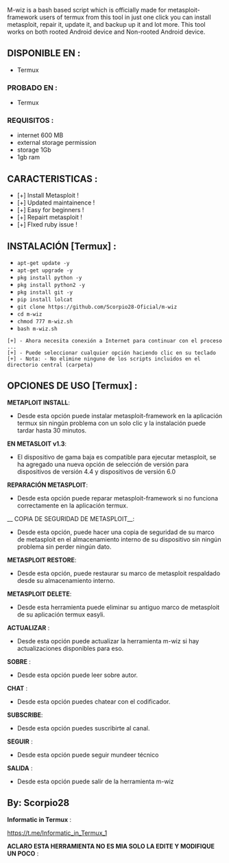 
M-wiz is a bash based script which is officially made for metasploit-framework users of termux from this tool in just one click you can install metasploit, repair it, update it, and backup up it and lot more. This tool works on both rooted Android device and Non-rooted Android device.

## DISPONIBLE EN :

* Termux

### PROBADO EN :

* Termux

### REQUISITOS :
* internet 600 MB
* external storage permission
* storage 1Gb
* 1gb ram

## CARACTERISTICAS :
* [+] Install Metasploit !
* [+] Updated maintainence !
* [+] Easy for beginners !
* [+] Repairt metasploit !
* [+] FIxed ruby issue !

## INSTALACIÓN [Termux] :

* `apt-get update -y`
* `apt-get upgrade -y`
* `pkg install python -y`
* `pkg install python2 -y`
* `pkg install git -y`
* `pip install lolcat`
* `git clone https://github.com/Scorpio28-Oficial/m-wiz`
* `cd m-wiz`
* `chmod 777 m-wiz.sh`
* `bash m-wiz.sh`
```
[+] - Ahora necesita conexión a Internet para continuar con el proceso ...
[+] - Puede seleccionar cualquier opción haciendo clic en su teclado
[+] - Nota: - No elimine ninguno de los scripts incluidos en el directorio central (carpeta)
```
## OPCIONES DE USO [Termux] :

__METAPLOIT INSTALL__:
- Desde esta opción puede instalar metasploit-framework en la aplicación termux sin ningún problema con un solo clic y la instalación puede tardar hasta 30 minutos.

__EN METASLOIT v1.3__:
- El dispositivo de gama baja es compatible para ejecutar metasploit, se ha agregado una nueva opción de selección de versión para dispositivos de versión 4.4 y dispositivos de versión 6.0

__REPARACIÓN METASPLOIT__:
- Desde esta opción puede reparar metasploit-framework si no funciona correctamente en la aplicación termux.

__ COPIA DE SEGURIDAD DE METASPLOIT__:
- Desde esta opción, puede hacer una copia de seguridad de su marco de metasploit en el almacenamiento interno de su dispositivo sin ningún problema sin perder ningún dato.

__METASPLOIT RESTORE__:
- Desde esta opción, puede restaurar su marco de metasploit respaldado desde su almacenamiento interno.

__METASPLOIT DELETE__:
- Desde esta herramienta puede eliminar su antiguo marco de metasploit de su aplicación termux easyli.

__ACTUALIZAR__ :
- Desde esta opción puede actualizar la herramienta m-wiz si hay actualizaciones disponibles para eso.

__SOBRE__ :
- Desde esta opción puede leer sobre autor.

__CHAT__ :
- Desde esta opción puedes chatear con el codificador.

__SUBSCRIBE__:
- Desde esta opción puedes suscribirte al canal.

__SEGUIR__ :
- Desde esta opción puede seguir mundeer técnico

__SALIDA__ :
- Desde esta opción puede salir de la herramienta m-wiz

## By: Scorpio28

__Informatic in Termux__ :

https://t.me/Informatic_in_Termux_1

__ACLARO ESTA HERRAMIENTA NO ES MIA SOLO LA EDITE Y MODIFIQUE UN POCO__ :
